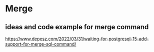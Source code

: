 # Merge

## ideas and code example for merge command
https://www.depesz.com/2022/03/31/waiting-for-postgresql-15-add-support-for-merge-sql-command/

